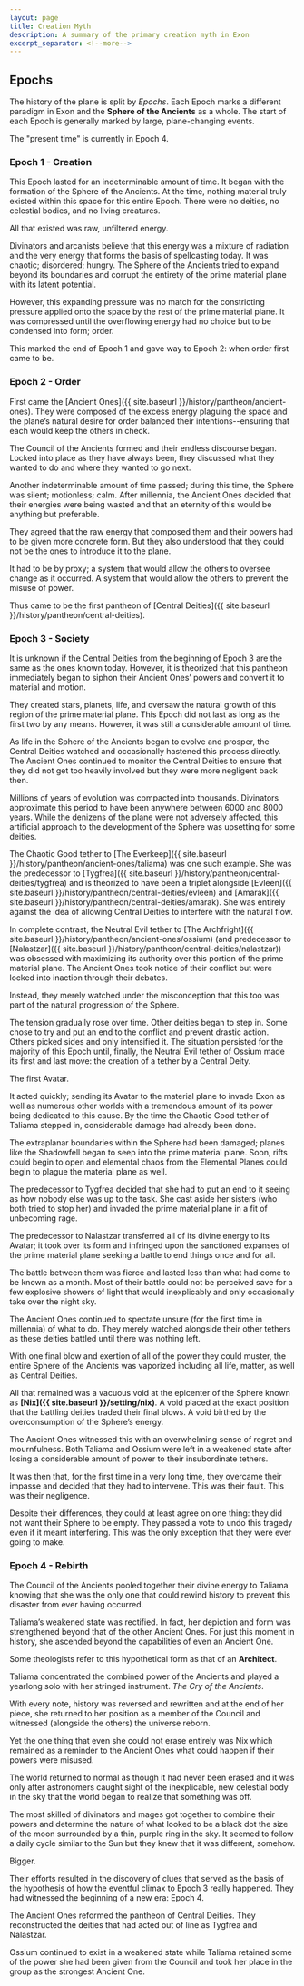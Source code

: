 ```yaml
---
layout: page
title: Creation Myth
description: A summary of the primary creation myth in Exon
excerpt_separator: <!--more-->
---
```


## Epochs

The history of the plane is split by <em>Epochs</em>. Each Epoch marks a different paradigm in Exon and the <strong>Sphere of the Ancients</strong> as a whole. The start of each Epoch is generally marked by large, plane-changing events.

The "present time" is currently in Epoch 4.

<!--more-->

### Epoch 1 - Creation

This Epoch lasted for an indeterminable amount of time. It began with the formation of the Sphere of the Ancients. At the time, nothing material truly existed within this space for this entire Epoch. There were no deities, no celestial bodies, and no living creatures.

All that existed was raw, unfiltered energy.

Divinators and arcanists believe that this energy was a mixture of radiation and the very energy that forms the basis of spellcasting today. It was chaotic; disordered; hungry. The Sphere of the Ancients tried to expand beyond its boundaries and corrupt the entirety of the prime material plane with its latent potential.

However, this expanding pressure was no match for the constricting pressure applied onto the space by the rest of the prime material plane. It was compressed until the overflowing energy had no choice but to be condensed into form; order.

This marked the end of Epoch 1 and gave way to Epoch 2: when order first came to be.

### Epoch 2 - Order

First came the [Ancient Ones]({{ site.baseurl }}/history/pantheon/ancient-ones). They were composed of the excess energy plaguing the space and the plane’s natural desire for order balanced their intentions--ensuring that each would keep the others in check.

The Council of the Ancients formed and their endless discourse began. Locked into place as they have always been, they discussed what they wanted to do and where they wanted to go next.

Another indeterminable amount of time passed; during this time, the Sphere was silent; motionless; calm. After millennia, the Ancient Ones decided that their energies were being wasted and that an eternity of this would be anything but preferable.

They agreed that the raw energy that composed them and their powers had to be given more concrete form. But they also understood that they could not be the ones to introduce it to the plane.

It had to be by proxy; a system that would allow the others to oversee change as it occurred. A system that would allow the others to prevent the misuse of power.

Thus came to be the first pantheon of [Central Deities]({{ site.baseurl }}/history/pantheon/central-deities).

### Epoch 3 - Society

It is unknown if the Central Deities from the beginning of Epoch 3 are the same as the ones known today. However, it is theorized that this pantheon immediately began to siphon their Ancient Ones’ powers and convert it to material and motion.

They created stars, planets, life, and oversaw the natural growth of this region of the prime material plane. This Epoch did not last as long as the first two by any means. However, it was still a considerable amount of time.

As life in the Sphere of the Ancients began to evolve and prosper, the Central Deities watched and occasionally hastened this process directly. The Ancient Ones continued to monitor the Central Deities to ensure that they did not get too heavily involved but they were more negligent back then.

Millions of years of evolution was compacted into thousands. Divinators approximate this period to have been anywhere between 6000 and 8000 years. While the denizens of the plane were not adversely affected, this artificial approach to the development of the Sphere was upsetting for some deities.

The Chaotic Good tether to [The Everkeep]({{ site.baseurl }}/history/pantheon/ancient-ones/taliama) was one such example. She was the predecessor to [Tygfrea]({{ site.baseurl }}/history/pantheon/central-deities/tygfrea) and is theorized to have been a triplet alongside [Evleen]({{ site.baseurl }}/history/pantheon/central-deities/evleen) and [Amarak]({{ site.baseurl }}/history/pantheon/central-deities/amarak). She was entirely against the idea of allowing Central Deities to interfere with the natural flow.

In complete contrast, the Neutral Evil tether to [The Archfright]({{ site.baseurl }}/history/pantheon/ancient-ones/ossium) (and predecessor to [Nalastzar]({{ site.baseurl }}/history/pantheon/central-deities/nalastzar)) was obsessed with maximizing its authority over this portion of the prime material plane. The Ancient Ones took notice of their conflict but were locked into inaction through their debates.

Instead, they merely watched under the misconception that this too was part of the natural progression of the Sphere.

The tension gradually rose over time. Other deities began to step in. Some chose to try and put an end to the conflict and prevent drastic action. Others picked sides and only intensified it. The situation persisted for the majority of this Epoch until, finally, the Neutral Evil tether of Ossium made its first and last move: the creation of a tether by a Central Deity.

The first Avatar.

It acted quickly; sending its Avatar to the material plane to invade Exon as well as numerous other worlds with a tremendous amount of its power being dedicated to this cause. By the time the Chaotic Good tether of Taliama stepped in, considerable damage had already been done.

The extraplanar boundaries within the Sphere had been damaged; planes like the Shadowfell began to seep into the prime material plane. Soon, rifts could begin to open and elemental chaos from the Elemental Planes could begin to plague the material plane as well.

The predecessor to Tygfrea decided that she had to put an end to it seeing as how nobody else was up to the task. She cast aside her sisters (who both tried to stop her) and invaded the prime material plane in a fit of unbecoming rage.

The predecessor to Nalastzar transferred all of its divine energy to its Avatar; it took over its form and infringed upon the sanctioned expanses of the prime material plane seeking a battle to end things once and for all.

The battle between them was fierce and lasted less than what had come to be known as a month. Most of their battle could not be perceived save for a few explosive showers of light that would inexplicably and only occasionally take over the night sky.

The Ancient Ones continued to spectate unsure (for the first time in millennia) of what to do. They merely watched alongside their other tethers as these deities battled until there was nothing left.

With one final blow and exertion of all of the power they could muster, the entire Sphere of the Ancients was vaporized including all life, matter, as well as Central Deities.

All that remained was a vacuous void at the epicenter of the Sphere known as <strong>[Nix]({{ site.baseurl }}/setting/nix)</strong>. A void placed at the exact position that the battling deities traded their final blows. A void birthed by the overconsumption of the Sphere’s energy.

The Ancient Ones witnessed this with an overwhelming sense of regret and mournfulness. Both Taliama and Ossium were left in a weakened state after losing a considerable amount of power to their insubordinate tethers.

It was then that, for the first time in a very long time, they overcame their impasse and decided that they had to intervene. This was their fault. This was their negligence.

Despite their differences, they could at least agree on one thing: they did not want their Sphere to be empty. They passed a vote to undo this tragedy even if it meant interfering. This was the only exception that they were ever going to make.

### Epoch 4 - Rebirth

The Council of the Ancients pooled together their divine energy to Taliama knowing that she was the only one that could rewind history to prevent this disaster from ever having occurred.

Taliama’s weakened state was rectified. In fact, her depiction and form was strengthened beyond that of the other Ancient Ones. For just this moment in history, she ascended beyond the capabilities of even an Ancient One.

Some theologists refer to this hypothetical form as that of an <strong>Architect</strong>.

Taliama concentrated the combined power of the Ancients and played a yearlong solo with her stringed instrument. <em>The Cry of the Ancients</em>.

With every note, history was reversed and rewritten and at the end of her piece, she returned to her position as a member of the Council and witnessed (alongside the others) the universe reborn.

Yet the one thing that even she could not erase entirely was Nix which remained as a reminder to the Ancient Ones what could happen if their powers were misused.

The world returned to normal as though it had never been erased and it was only after astronomers caught sight of the inexplicable, new celestial body in the sky that the world began to realize that something was off.

The most skilled of divinators and mages got together to combine their powers and determine the nature of what looked to be a black dot the size of the moon surrounded by a thin, purple ring in the sky. It seemed to follow a daily cycle similar to the Sun but they knew that it was different, somehow.

Bigger.

Their efforts resulted in the discovery of clues that served as the basis of the hypothesis of how the eventful climax to Epoch 3 really happened. They had witnessed the beginning of a new era: Epoch 4.

The Ancient Ones reformed the pantheon of Central Deities. They reconstructed the deities that had acted out of line as Tygfrea and Nalastzar.

Ossium continued to exist in a weakened state while Taliama retained some of the power she had been given from the Council and took her place in the group as the strongest Ancient One.
